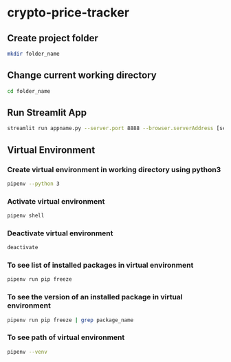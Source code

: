 # crypto-price-tracker
## Create project folder
```bash
mkdir folder_name
```

## Change current working directory
```bash
cd folder_name
```

## Run Streamlit App
```bash
streamlit run appname.py --server.port 8888 --browser.serverAddress [server address]
```

## Virtual Environment

### Create virtual environment in working directory using python3
```bash
pipenv --python 3
```

### Activate virtual environment
```bash
pipenv shell
```

### Deactivate virtual environment
```bash
deactivate
```

### To see list of installed packages in virtual environment
```bash
pipenv run pip freeze
```

### To see the version of an installed package in virtual environment
```bash
pipenv run pip freeze | grep package_name
```

### To see path of virtual environment
```bash
pipenv --venv
```

